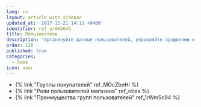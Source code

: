 ```yaml
---
lang: ru
layout: article_with_sidebar
updated_at: '2017-11-21 14:11 +0400'
identifier: ref_urAKbG4G
title: Пользователи
description: 'Организуйте данные пользователей, управляйте профилями и уровнями доступа'
order: 120
published: true
categories:
  - home
icon: user
---
```

*   {% link "Группы покупателей" ref_MOcZboHi %}
*   {% link "Роли пользователей магазина" ref_roles %}
*   {% link "Преимущества групп пользователей" ref_1rWm5c94 %}